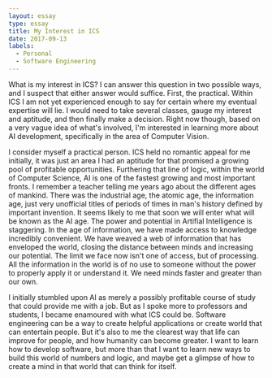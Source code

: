 ```yaml
---
layout: essay
type: essay
title: My Interest in ICS
date: 2017-09-13
labels:
  - Personal
  - Software Engineering
---
```


What is my interest in ICS? I can answer this question in two possible ways, and I suspect that either answer would suffice. First, the practical. Within ICS I am not yet experienced enough to say for certain where my eventual expertise will lie. I would need to take several classes, gauge my interest and aptitude, and then finally make a decision. Right now though, based on a very vague idea of what's involved, I'm interested in learning more about AI development, specifically in the area of Computer Vision.

I consider myself a practical person. ICS held no romantic appeal for me initially, it was just an area I had an aptitude for that promised a growing pool of profitable opportunities. Furthering that line of logic, within the world of Computer Science, AI is one of the fastest growing and most important fronts. I remember a teacher telling me years ago about the different ages of mankind. There was the industrial age, the atomic age, the information age, just very unofficial titles of periods of times in man's history defined by important invention. It seems likely to me that soon we will enter what will be known as the AI age. The power and potential in Artifial Intelligence is staggering. In the age of information, we have made access to knowledge incredibly convenient. We have weaved a web of information that has enveloped the world, closing the distance between minds and increasing our potential. The limit we face now isn't one of access, but of processing. All the information in the world is of no use to someone without the power to properly apply it or understand it. We need minds faster and greater than our own.

I initially stumbled upon AI as merely a possibly profitable course of study that could provide me with a job. But as I spoke more to professors and students, I became enamoured with what ICS could be. Software engineering can be a way to create helpful applications or create world that can entertain people. But it's also to me the clearest way that life can improve for people, and how humanity can become greater. I want to learn how to develop software, but more than that I want to learn new ways to build this world of numbers and logic, and maybe get a glimpse of how to create a mind in that world that can think for itself.
